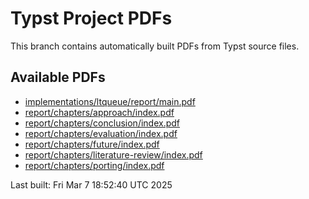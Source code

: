 # Typst Project PDFs

This branch contains automatically built PDFs from Typst source files.

## Available PDFs

- [implementations/ltqueue/report/main.pdf](implementations/ltqueue/report/main.pdf)
- [report/chapters/approach/index.pdf](report/chapters/approach/index.pdf)
- [report/chapters/conclusion/index.pdf](report/chapters/conclusion/index.pdf)
- [report/chapters/evaluation/index.pdf](report/chapters/evaluation/index.pdf)
- [report/chapters/future/index.pdf](report/chapters/future/index.pdf)
- [report/chapters/literature-review/index.pdf](report/chapters/literature-review/index.pdf)
- [report/chapters/porting/index.pdf](report/chapters/porting/index.pdf)

Last built: Fri Mar  7 18:52:40 UTC 2025
